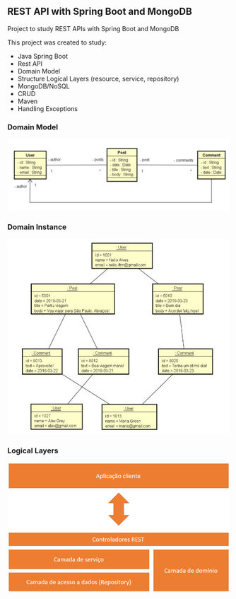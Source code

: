 ## REST API with Spring Boot and MongoDB
Project to study REST APIs with Spring Boot and MongoDB

This project was created to study:

* Java Spring Boot
* Rest API
* Domain Model
* Structure Logical Layers (resource, service, repository)
* MongoDB/NoSQL
* CRUD
* Maven
* Handling Exceptions

### Domain Model
![Alt text](/src/img/DomainModel.png?raw=true "img")

### Domain Instance
![Alt text](/src/img/DomainInstance.png?raw=true "img")

### Logical Layers
![Alt text](/src/img/LogicalLayers.png?raw=true "img")
